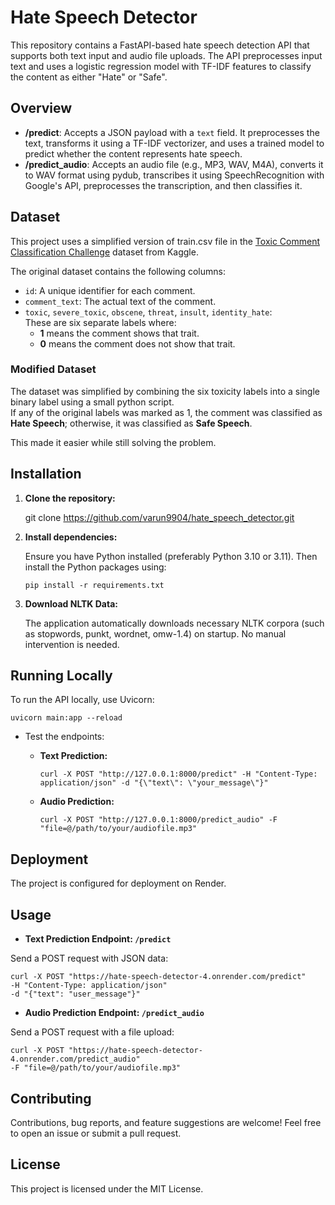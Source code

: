 # Hate Speech Detector

This repository contains a FastAPI-based hate speech detection API that supports both text input and audio file uploads. The API preprocesses input text and uses a logistic regression model with TF-IDF features to classify the content as either "Hate" or "Safe".

## Overview

- **/predict**: Accepts a JSON payload with a `text` field. It preprocesses the text, transforms it using a TF-IDF vectorizer, and uses a trained model to predict whether the content represents hate speech.
- **/predict_audio**: Accepts an audio file (e.g., MP3, WAV, M4A), converts it to WAV format using pydub, transcribes it using SpeechRecognition with Google's API, preprocesses the transcription, and then classifies it.

## Dataset

This project uses a simplified version of train.csv file in the [Toxic Comment Classification Challenge](https://www.kaggle.com/competitions/jigsaw-toxic-comment-classification-challenge/data) dataset from Kaggle.

The original dataset contains the following columns:
- `id`: A unique identifier for each comment.
- `comment_text`: The actual text of the comment.
- `toxic`, `severe_toxic`, `obscene`, `threat`, `insult`, `identity_hate`:  
  These are six separate labels where:
  - **1** means the comment shows that trait.
  - **0** means the comment does not show that trait.

### Modified Dataset

The dataset was simplified by combining the six toxicity labels into a single binary label using a small python script.  
If any of the original labels  was marked as 1, the comment was classified as **Hate Speech**; otherwise, it was classified as **Safe Speech**.

This made it easier while still solving the problem.


## Installation

1. **Clone the repository:**

    git clone https://github.com/varun9904/hate_speech_detector.git


2. **Install dependencies:**

    Ensure you have Python installed (preferably Python 3.10 or 3.11). Then install the Python packages using:
    ```
    pip install -r requirements.txt
    ```


3. **Download NLTK Data:**

    The application automatically downloads necessary NLTK corpora (such as stopwords, punkt, wordnet, omw-1.4) on startup. No manual intervention is needed.

## Running Locally

To run the API locally, use Uvicorn:
```
uvicorn main:app --reload
```

- Test the endpoints:
  - **Text Prediction:**

    ```
    curl -X POST "http://127.0.0.1:8000/predict" -H "Content-Type: application/json" -d "{\"text\": \"your_message\"}"
    ```

  - **Audio Prediction:**

    ```
    curl -X POST "http://127.0.0.1:8000/predict_audio" -F "file=@/path/to/your/audiofile.mp3"
    ```

## Deployment

The project is configured for deployment on Render.

## Usage

- **Text Prediction Endpoint: `/predict`**

Send a POST request with JSON data:
```
curl -X POST "https://hate-speech-detector-4.onrender.com/predict"
-H "Content-Type: application/json"
-d "{"text": "user_message"}"
```


- **Audio Prediction Endpoint: `/predict_audio`**

Send a POST request with a file upload:
```
curl -X POST "https://hate-speech-detector-4.onrender.com/predict_audio"
-F "file=@/path/to/your/audiofile.mp3"
```


## Contributing

Contributions, bug reports, and feature suggestions are welcome! Feel free to open an issue or submit a pull request.

## License

This project is licensed under the MIT License.


















